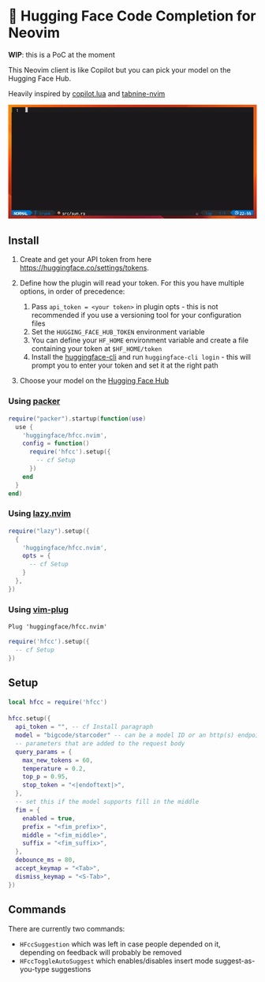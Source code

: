 # 🤗 Hugging Face Code Completion for Neovim

**WIP**: this is a PoC at the moment

This Neovim client is like Copilot but you can pick your model on the Hugging Face Hub.

Heavily inspired by [copilot.lua](https://github.com/zbirenbaum/copilot.lua) and [tabnine-nvim](https://github.com/codota/tabnine-nvim)


![demonstration use of hfcc.nvim](assets/hfcc_demo.gif)

## Install

1. Create and get your API token from here https://huggingface.co/settings/tokens.

2. Define how the plugin will read your token. For this you have multiple options, in order of precedence:
    1. Pass `api_token = <your token>` in plugin opts - this is not recommended if you use a versioning tool for your configuration files
    2. Set the `HUGGING_FACE_HUB_TOKEN` environment variable
    3. You can define your `HF_HOME` environment variable and create a file containing your token at `$HF_HOME/token`
    4. Install the [huggingface-cli](https://huggingface.co/docs/huggingface_hub/quick-start) and run `huggingface-cli login` - this will prompt you to enter your token and set it at the right path

3. Choose your model on the [Hugging Face Hub](https://huggingface.co/)

### Using [packer](https://github.com/wbthomason/packer.nvim)

```lua
require("packer").startup(function(use)
  use {
    'huggingface/hfcc.nvim',
    config = function()
      require('hfcc').setup({
        -- cf Setup
      })
    end
  }
end)
```

### Using [lazy.nvim](https://github.com/folke/lazy.nvim)

```lua
require("lazy").setup({
  {
    'huggingface/hfcc.nvim',
    opts = {
      -- cf Setup
    }
  },
})
```

### Using [vim-plug](https://github.com/junegunn/vim-plug)

```vim
Plug 'huggingface/hfcc.nvim'
```
```lua
require('hfcc').setup({
  -- cf Setup
})
```

## Setup

```lua
local hfcc = require('hfcc')

hfcc.setup({
  api_token = "", -- cf Install paragraph
  model = "bigcode/starcoder" -- can be a model ID or an http(s) endpoint
  -- parameters that are added to the request body
  query_params = {
    max_new_tokens = 60,
    temperature = 0.2,
    top_p = 0.95,
    stop_token = "<|endoftext|>",
  },
  -- set this if the model supports fill in the middle
  fim = {
    enabled = true,
    prefix = "<fim_prefix>",
    middle = "<fim_middle>",
    suffix = "<fim_suffix>",
  },
  debounce_ms = 80,
  accept_keymap = "<Tab>",
  dismiss_keymap = "<S-Tab>",
})
```

## Commands

There are currently two commands:
- `HFccSuggestion` which was left in case people depended on it, depending on feedback will probably be removed
- `HFccToggleAutoSuggest` which enables/disables insert mode suggest-as-you-type suggestions

